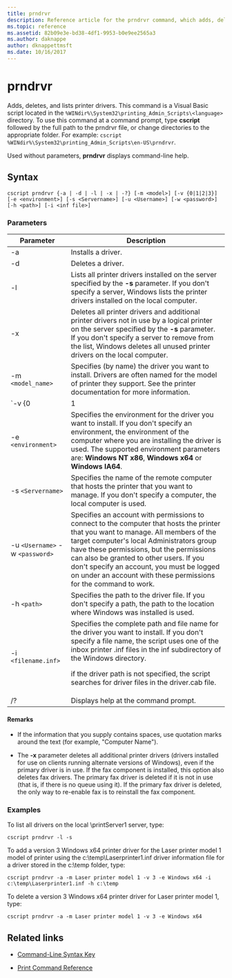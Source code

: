 ```yaml
---
title: prndrvr
description: Reference article for the prndrvr command, which adds, deletes, and lists printer drivers.
ms.topic: reference
ms.assetid: 82b09e3e-bd38-4df1-9953-b0e9ee2565a3
ms.author: daknappe
author: dknappettmsft
ms.date: 10/16/2017
---
```


# prndrvr



Adds, deletes, and lists printer drivers. This command is a Visual Basic script located in the `%WINdir%\System32\printing_Admin_Scripts\<language>` directory. To use this command at a command prompt, type **cscript** followed by the full path to the prndrvr file, or change directories to the appropriate folder. For example: `cscript %WINdir%\System32\printing_Admin_Scripts\en-US\prndrvr`.

Used without parameters, **prndrvr** displays command-line help.

## Syntax

```
cscript prndrvr {-a | -d | -l | -x | -?} [-m <model>] [-v {0|1|2|3}] [-e <environment>] [-s <Servername>] [-u <Username>] [-w <password>] [-h <path>] [-i <inf file>]
```

### Parameters

| Parameter | Description |
|--|--|
| -a | Installs a driver. |
| -d | Deletes a driver. |
| -l | Lists all printer drivers installed on the server specified by the **-s** parameter. If you don't specify a server, Windows lists the printer drivers installed on the local computer. |
| -x | Deletes all printer drivers and additional printer drivers not in use by a logical printer on the server specified by the **-s** parameter. If you don't specify a server to remove from the list, Windows deletes all unused printer drivers on the local computer. |
| -m `<model_name>` | Specifies (by name) the driver you want to install. Drivers are often named for the model of printer they support. See the printer documentation for more information. |
| `-v {0|1|2|3}` | Specifies the version of the driver you want to install. See the description of the **-e**parameter for information on which versions are available for which environment. If you don't specify a version, the version of the driver appropriate for the version of Windows running on the computer where you are installing the driver is installed. |
| -e `<environment>` | Specifies the environment for the driver you want to install. If you don't specify an environment, the environment of the computer where you are installing the driver is used. The supported environment parameters are: **Windows NT x86**, **Windows x64** or **Windows IA64**. |
| -s `<Servername>` | Specifies the name of the remote computer that hosts the printer that you want to manage. If you don't specify a computer, the local computer is used. |
| -u `<Username>` -w `<password>` | Specifies an account with permissions to connect to the computer that hosts the printer that you want to manage. All members of the target computer's local Administrators group have these permissions, but the permissions can also be granted to other users. If you don't specify an account, you must be logged on under an account with these permissions for the command to work. |
| -h `<path>` | Specifies the path to the driver file. If you don't specify a path, the path to the location where Windows was installed is used. |
| -i `<filename.inf>` | Specifies the complete path and file name for the driver you want to install. If you don't specify a file name, the script uses one of the inbox printer .inf files in the inf subdirectory of the Windows directory.<p>if the driver path is not specified, the script searches for driver files in the driver.cab file. |
| /? | Displays help at the command prompt. |

#### Remarks

- If the information that you supply contains spaces, use quotation marks around the text (for example, "Computer Name").

- The **-x** parameter deletes all additional printer drivers (drivers installed for use on clients running alternate versions of Windows), even if the primary driver is in use. If the fax component is installed, this option also deletes fax drivers. The primary fax driver is deleted if it is not in use (that is, if there is no queue using it). If the primary fax driver is deleted, the only way to re-enable fax is to reinstall the fax component.

### Examples

To list all drivers on the local \\printServer1 server, type:

```
cscript prndrvr -l -s
```

To add a version 3 Windows x64 printer driver for the Laser printer model 1 model of printer using the c:\temp\Laserprinter1.inf driver information file for a driver stored in the c:\temp folder, type:

```
cscript prndrvr -a -m Laser printer model 1 -v 3 -e Windows x64 -i c:\temp\Laserprinter1.inf -h c:\temp
```

To delete a version 3 Windows x64 printer driver for Laser printer model 1, type:

```
cscript prndrvr -a -m Laser printer model 1 -v 3 -e Windows x64
```

## Related links

- [Command-Line Syntax Key](command-line-syntax-key.md)

- [Print Command Reference](print-command-reference.md)
